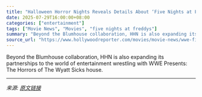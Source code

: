 ```yaml
---
title: "Halloween Horror Nights Reveals Details About ‘Five Nights at Freddy’s’ Maze"
date: 2025-07-29T16:00:00+08:00
categories: ["entertainment"]
tags: ["Movie News", "Movies", "five nights at freddys"]
summary: "Beyond the Blumhouse collaboration, HHN is also expanding its partnerships to the world of entertainment wrestling with WWE Presents: The Horrors of The Wyatt Sicks house."
source_url: "https://www.hollywoodreporter.com/movies/movie-news/wwe-five-nights-at-freddys-halloween-horror-nights-2025-1236332126/"
---
```


Beyond the Blumhouse collaboration, HHN is also expanding its partnerships to the world of entertainment wrestling with WWE Presents: The Horrors of The Wyatt Sicks house.

---

*来源: [原文链接](https://www.hollywoodreporter.com/movies/movie-news/wwe-five-nights-at-freddys-halloween-horror-nights-2025-1236332126/)*
